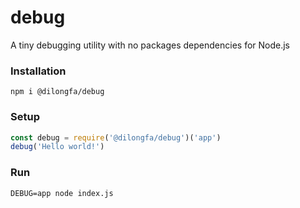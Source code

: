 # debug
A tiny debugging utility with no packages dependencies for Node.js

### Installation
```
npm i @dilongfa/debug
```

### Setup
```javascript
const debug = require('@dilongfa/debug')('app')
debug('Hello world!')
```

### Run
```
DEBUG=app node index.js
```

